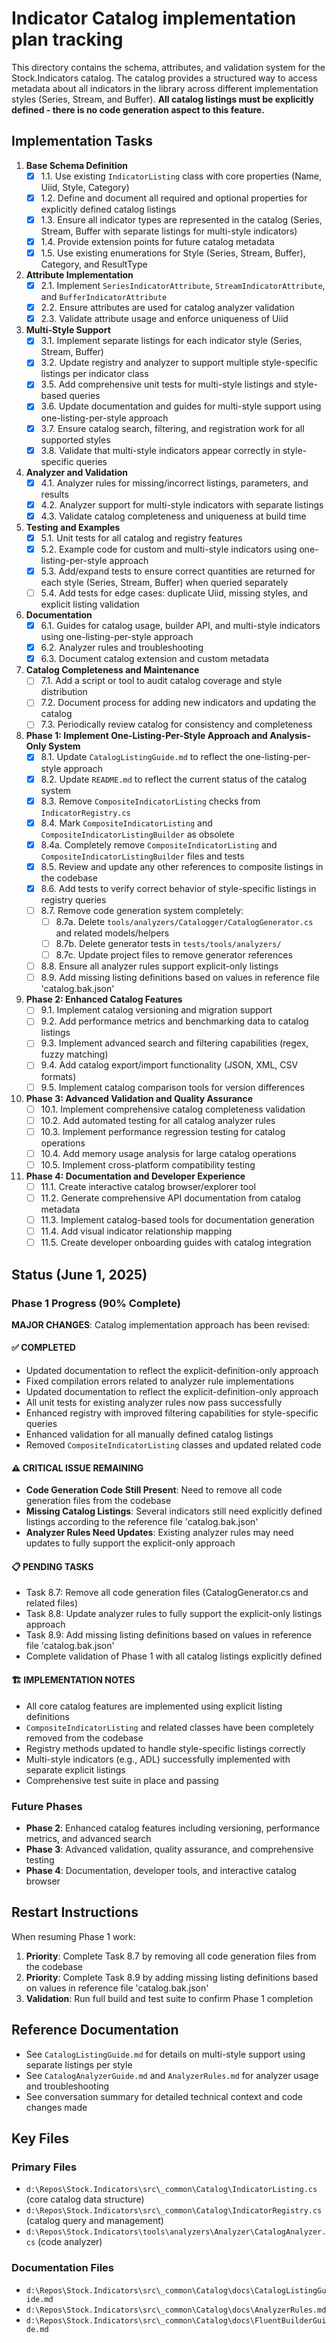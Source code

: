 # Indicator Catalog implementation plan tracking

This directory contains the schema, attributes, and validation system for the Stock.Indicators catalog. The catalog provides a structured way to access metadata about all indicators in the library across different implementation styles (Series, Stream, and Buffer). **All catalog listings must be explicitly defined - there is no code generation aspect to this feature.**

## Implementation Tasks

1. **Base Schema Definition**
   - [x] 1.1. Use existing `IndicatorListing` class with core properties (Name, Uiid, Style, Category)
   - [x] 1.2. Define and document all required and optional properties for explicitly defined catalog listings
   - [x] 1.3. Ensure all indicator types are represented in the catalog (Series, Stream, Buffer with separate listings for multi-style indicators)
   - [x] 1.4. Provide extension points for future catalog metadata
   - [x] 1.5. Use existing enumerations for Style (Series, Stream, Buffer), Category, and ResultType

2. **Attribute Implementation**
   - [x] 2.1. Implement `SeriesIndicatorAttribute`, `StreamIndicatorAttribute`, and `BufferIndicatorAttribute`
   - [x] 2.2. Ensure attributes are used for catalog analyzer validation
   - [x] 2.3. Validate attribute usage and enforce uniqueness of Uiid

3. **Multi-Style Support**
   - [x] 3.1. Implement separate listings for each indicator style (Series, Stream, Buffer)
   - [x] 3.2. Update registry and analyzer to support multiple style-specific listings per indicator class
   - [x] 3.5. Add comprehensive unit tests for multi-style listings and style-based queries
   - [x] 3.6. Update documentation and guides for multi-style support using one-listing-per-style approach
   - [x] 3.7. Ensure catalog search, filtering, and registration work for all supported styles
   - [x] 3.8. Validate that multi-style indicators appear correctly in style-specific queries

4. **Analyzer and Validation**
   - [x] 4.1. Analyzer rules for missing/incorrect listings, parameters, and results
   - [x] 4.2. Analyzer support for multi-style indicators with separate listings
   - [x] 4.3. Validate catalog completeness and uniqueness at build time

5. **Testing and Examples**
   - [x] 5.1. Unit tests for all catalog and registry features
   - [x] 5.2. Example code for custom and multi-style indicators using one-listing-per-style approach
   - [x] 5.3. Add/expand tests to ensure correct quantities are returned for each style (Series, Stream, Buffer) when queried separately
   - [ ] 5.4. Add tests for edge cases: duplicate Uiid, missing styles, and explicit listing validation

6. **Documentation**
   - [x] 6.1. Guides for catalog usage, builder API, and multi-style indicators using one-listing-per-style approach
   - [x] 6.2. Analyzer rules and troubleshooting
   - [x] 6.3. Document catalog extension and custom metadata

7. **Catalog Completeness and Maintenance**
   - [ ] 7.1. Add a script or tool to audit catalog coverage and style distribution
   - [ ] 7.2. Document process for adding new indicators and updating the catalog
   - [ ] 7.3. Periodically review catalog for consistency and completeness

8. **Phase 1: Implement One-Listing-Per-Style Approach and Analysis-Only System**
   - [x] 8.1. Update `CatalogListingGuide.md` to reflect the one-listing-per-style approach
   - [x] 8.2. Update `README.md` to reflect the current status of the catalog system
   - [x] 8.3. Remove `CompositeIndicatorListing` checks from `IndicatorRegistry.cs`
   - [x] 8.4. Mark `CompositeIndicatorListing` and `CompositeIndicatorListingBuilder` as obsolete
   - [x] 8.4a. Completely remove `CompositeIndicatorListing` and `CompositeIndicatorListingBuilder` files and tests
   - [x] 8.5. Review and update any other references to composite listings in the codebase
   - [x] 8.6. Add tests to verify correct behavior of style-specific listings in registry queries
   - [ ] 8.7. Remove code generation system completely:
      - [ ] 8.7a. Delete `tools/analyzers/Catalogger/CatalogGenerator.cs` and related models/helpers
      - [ ] 8.7b. Delete generator tests in `tests/tools/analyzers/`
      - [ ] 8.7c. Update project files to remove generator references
   - [ ] 8.8. Ensure all analyzer rules support explicit-only listings
   - [ ] 8.9. Add missing listing definitions based on values in reference file 'catalog.bak.json'

9. **Phase 2: Enhanced Catalog Features**
   - [ ] 9.1. Implement catalog versioning and migration support
   - [ ] 9.2. Add performance metrics and benchmarking data to catalog listings
   - [ ] 9.3. Implement advanced search and filtering capabilities (regex, fuzzy matching)
   - [ ] 9.4. Add catalog export/import functionality (JSON, XML, CSV formats)
   - [ ] 9.5. Implement catalog comparison tools for version differences

10. **Phase 3: Advanced Validation and Quality Assurance**
    - [ ] 10.1. Implement comprehensive catalog completeness validation
    - [ ] 10.2. Add automated testing for all catalog analyzer rules
    - [ ] 10.3. Implement performance regression testing for catalog operations
    - [ ] 10.4. Add memory usage analysis for large catalog operations
    - [ ] 10.5. Implement cross-platform compatibility testing

11. **Phase 4: Documentation and Developer Experience**
    - [ ] 11.1. Create interactive catalog browser/explorer tool
    - [ ] 11.2. Generate comprehensive API documentation from catalog metadata
    - [ ] 11.3. Implement catalog-based tools for documentation generation
    - [ ] 11.4. Add visual indicator relationship mapping
    - [ ] 11.5. Create developer onboarding guides with catalog integration

## Status (June 1, 2025)

### Phase 1 Progress (90% Complete)

**MAJOR CHANGES**: Catalog implementation approach has been revised:

#### ✅ COMPLETED

- Updated documentation to reflect the explicit-definition-only approach
- Fixed compilation errors related to analyzer rule implementations
- Updated documentation to reflect the explicit-definition-only approach
- All unit tests for existing analyzer rules now pass successfully
- Enhanced registry with improved filtering capabilities for style-specific queries
- Enhanced validation for all manually defined catalog listings
- Removed `CompositeIndicatorListing` classes and updated related code

#### ⚠️ CRITICAL ISSUE REMAINING

- **Code Generation Code Still Present**: Need to remove all code generation files from the codebase
- **Missing Catalog Listings**: Several indicators still need explicitly defined listings according to the reference file 'catalog.bak.json'
- **Analyzer Rules Need Updates**: Existing analyzer rules may need updates to fully support the explicit-only approach

#### 📋 PENDING TASKS

- Task 8.7: Remove all code generation files (CatalogGenerator.cs and related files)
- Task 8.8: Update analyzer rules to fully support the explicit-only listings approach
- Task 8.9: Add missing listing definitions based on values in reference file 'catalog.bak.json'
- Complete validation of Phase 1 with all catalog listings explicitly defined

#### 🏗️ IMPLEMENTATION NOTES

- All core catalog features are implemented using explicit listing definitions
- `CompositeIndicatorListing` and related classes have been completely removed from the codebase
- Registry methods updated to handle style-specific listings correctly
- Multi-style indicators (e.g., ADL) successfully implemented with separate explicit listings
- Comprehensive test suite in place and passing

### Future Phases

- **Phase 2**: Enhanced catalog features including versioning, performance metrics, and advanced search
- **Phase 3**: Advanced validation, quality assurance, and comprehensive testing
- **Phase 4**: Documentation, developer tools, and interactive catalog browser

## Restart Instructions

When resuming Phase 1 work:

1. **Priority**: Complete Task 8.7 by removing all code generation files from the codebase
2. **Priority**: Complete Task 8.9 by adding missing listing definitions based on values in reference file 'catalog.bak.json'
3. **Validation**: Run full build and test suite to confirm Phase 1 completion

## Reference Documentation

- See `CatalogListingGuide.md` for details on multi-style support using separate listings per style
- See `CatalogAnalyzerGuide.md` and `AnalyzerRules.md` for analyzer usage and troubleshooting
- See conversation summary for detailed technical context and code changes made

## Key Files

### Primary Files

- `d:\Repos\Stock.Indicators\src\_common\Catalog\IndicatorListing.cs` (core catalog data structure)
- `d:\Repos\Stock.Indicators\src\_common\Catalog\IndicatorRegistry.cs` (catalog query and management)
- `d:\Repos\Stock.Indicators\tools\analyzers\Analyzer\CatalogAnalyzer.cs` (code analyzer)

### Documentation Files

- `d:\Repos\Stock.Indicators\src\_common\Catalog\docs\CatalogListingGuide.md`
- `d:\Repos\Stock.Indicators\src\_common\Catalog\docs\AnalyzerRules.md`
- `d:\Repos\Stock.Indicators\src\_common\Catalog\docs\FluentBuilderGuide.md`
